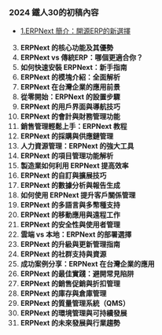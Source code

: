 ### 2024 鐵人30的初稿內容
* [1.ERPNext 簡介：開源ERP的新選擇](iron30/01.md)
3. **ERPNext 的核心功能及其優勢**
4. **ERPNext vs 傳統ERP：哪個更適合你？**
5. **如何快速安裝 ERPNext：新手指南**
6. **ERPNext 的模塊介紹：全面解析**
7. **ERPNext 在台灣企業的應用前景**
8. **從零開始：ERPNext 的設置步驟**
9. **ERPNext 的用戶界面與導航技巧**
10. **ERPNext 的會計與財務管理功能**
11. **銷售管理輕鬆上手：ERPNext 教程**
12. **ERPNext 的採購與供應鏈管理**
13. **人力資源管理：ERPNext 的強大工具**
14. **ERPNext 的項目管理功能解析**
15. **製造業如何利用 ERPNext 提高效率**
16. **ERPNext 的自訂與擴展技巧**
17. **ERPNext 的數據分析與報告生成**
18. **如何使用 ERPNext 提升客戶關係管理**
19. **ERPNext 的多語言與多幣種支持**
20. **ERPNext 的移動應用與遠程工作**
21. **ERPNext 的安全性與使用者管理**
22. **雲端 vs 本地：ERPNext 的部署選擇**
23. **ERPNext 的升級與更新管理指南**
24. **ERPNext 的社群支持與資源**
25. **成功案例分享：ERPNext 在台灣企業的應用**
26. **ERPNext 的最佳實踐：避開常見陷阱**
27. **ERPNext 的銷售促銷與折扣管理**
28. **ERPNext 的庫存與倉庫管理**
29. **ERPNext 的質量管理系統（QMS）**
30. **ERPNext 的環境管理與可持續發展**
31. **ERPNext 的未來發展與行業趨勢**
